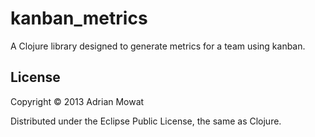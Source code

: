 # kanban_metrics

A Clojure library designed to generate metrics for a team using kanban.

## License

Copyright © 2013 Adrian Mowat

Distributed under the Eclipse Public License, the same as Clojure.
